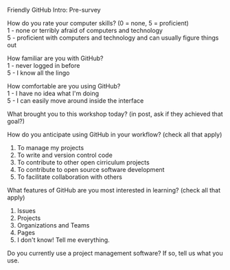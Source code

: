 Friendly GitHub Intro: Pre-survey

How do you rate your computer skills? (0 = none, 5 = proficient)  
1 - none or terribly afraid of computers and technology  
5 - proficient with computers and technology and can usually figure things out

How familiar are you with GitHub?  
1 - never logged in before  
5 - I know all the lingo  

How comfortable are you using GitHub?  
1 - I have no idea what I'm doing  
5 - I can easily move around inside the interface  

What brought you to this workshop today?
(in post, ask if they achieved that goal?)

How do you anticipate using GitHub in your workflow? (check all that apply)

1. To manage my projects
2. To write and version control code
3. To contribute to other open cirriculum projects
4. To contribute to open source software development
5. To facilitate collaboration with others


What features of GitHub are you most interested in learning? (check all that apply)

1. Issues
2. Projects
3. Organizations and Teams
4. Pages
5. I don't know! Tell me everything. 

Do you currently use a project management software? If so, tell us what you use.
